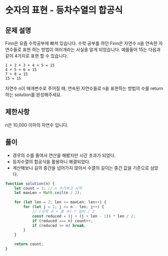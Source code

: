 # 숫자의 표현 - 등차수열의 합공식
## 문제 설명
Finn은 요즘 수학공부에 빠져 있습니다. 수학 공부를 하던 Finn은 자연수 n을 연속한 자연수들로 표현 하는 방법이 여러개라는 사실을 알게 되었습니다. 예를들어 15는 다음과 같이 4가지로 표현 할 수 있습니다.

```
1 + 2 + 3 + 4 + 5 = 15
4 + 5 + 6 = 15
7 + 8 = 15
15 = 15
```
자연수 n이 매개변수로 주어질 때, 연속된 자연수들로 n을 표현하는 방법의 수를 return하는 solution를 완성해주세요.

## 제한사항
n은 10,000 이하의 자연수 입니다.

## 풀이
- 경우의 수를 줄여서 연산을 해봤지만 시간 초과가 되었다.
- 등차수열의 합공식을 활용하니 해결되었다.
- 계산해보니 길의 중간을 넘어가지 않아서 수열의 길이는 중간 값을 기준으로 삼았다.

```js
function solution(n) {
    let count = 1; // n 추가하고 시작
    let maxLen = Math.ceil(n / 2);
    
    for (let len = 2; len <= maxLen; len++) {
        for (let j = 1; j <= n - len; j++) {
            // (시작 수 + 끝 수) * 길이 / 2
            const reduced = (j + (j + len - 1)) * len / 2;
            if (reduced === n) count++;
            if (reduced >= n) break;
        }
    }
    
    return count;
}
```
